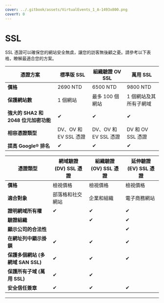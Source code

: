 ```yaml
---
cover: ../.gitbook/assets/VirtualEvents_1_A-1493x800.png
coverY: 0
---
```


# SSL

SSL 憑證可以確保您的網站安全無虞，讓您的訪客無後顧之憂。請參考以下表格，瞭解最適合您的方案。

| 憑證方案                       | 標準版 SSL           | 組織驗證 OV SSL       | 萬用 SSL         |
| -------------------------- | ----------------- | ----------------- | -------------- |
| **價格**                     | 2690 NTD          | 6500 NTD          | 9800 NTD       |
| **保護網站數**                  | 1 個網站             | 最多 100 個網站        | 1 個網站及其所有子網域   |
| **強大的 SHA2 和 2048 位元加密功能** | ✔                 | ✔                 | ✔              |
| **相容憑證類型**                 | DV、OV 和 EV SSL 憑證 | DV、OV 和 EV SSL 憑證 | DV 和 OV SSL 憑證 |
| **提高 Google® 排名**          | ✔                 | ✔                 | ✔              |

| 憑證類型                     | 網域驗證 (DV) SSL 憑證 | 組織驗證 (OV) SSL 憑證 | 延伸驗證 (EV) SSL 憑證 |
| ------------------------ | ---------------- | ---------------- | ---------------- |
| **價格**                   | 檢視價格             | 檢視價格             | 檢視價格             |
| **適合對象**                 | 部落格和社交網站         | 企業和組織            | 電子商務網站           |
| **證明網域所有權**              | ✔                | ✔                | ✔                |
| **驗證組織**                 |                  | ✔                | ✔                |
| **顯示公司的合法性**             |                  |                  | ✔                |
| **在網址列中顯示掛鎖**            | ✔                | ✔                | ✔                |
| **保護多個網站 (多網域 SAN SSL)** | ✔                | ✔                | ✔                |
| **保護所有子域 (萬用 SSL)**      | ✔                | ✔                |                  |
| **安全信任簽章**               | ✔                | ✔                | ✔                |

****
